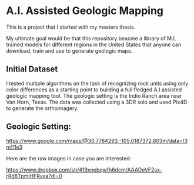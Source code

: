 # A.I. Assisted Geologic Mapping

This is a project that I started with my masters thesis.

My ultimate goal would be that this repository beacme a library of M.L trained models for different regions in the United States that anyone can download, train and use to generate geologic maps.

## Initial Dataset

I tested multiple algorithms on the task of recognizing rock units using only color differences as a starting point to building a full fledged A.I assisted geologic mapping tool. The geologic setting is the Indio Ranch area near Van Horn, Texas. The data was collected using a 3DR solo and used Pix4D to generate the orthoimagery.

## Geologic Setting:

https://www.google.com/maps/@30.7784293,-105.0187372,603m/data=!3m1!1e3


Here are the raw images in case you are interested:

https://www.dropbox.com/sh/419xnebqwfh6dcm/AAADeVF2sx-rRd8TpmjHFRyxa?dl=0
